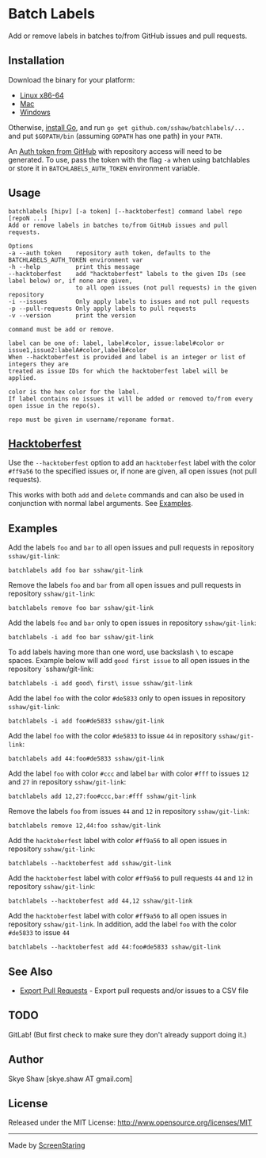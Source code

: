 # Batch Labels

Add or remove labels in batches to/from GitHub issues and pull requests.

## Installation

Download the binary for your platform:

* [Linux x86-64](https://github.com/sshaw/batchlabels/releases/download/v0.1.0/batchlabels-linux-x86-64)
* [Mac](https://github.com/sshaw/batchlabels/releases/download/v0.1.0/batchlabels-mac)
* [Windows](https://github.com/sshaw/batchlabels/releases/download/v0.1.0/batchlabels.exe)

Otherwise, [install Go](https://golang.org/dl/), and run `go get github.com/sshaw/batchlabels/...`
and put `$GOPATH/bin` (assuming `GOPATH` has one path) in your `PATH`.

An [Auth token from GitHub](https://docs.github.com/en/free-pro-team@latest/github/authenticating-to-github/creating-a-personal-access-token) with repository access will need to be generated. To use, pass the token with the flag `-a` when using batchlables or store it in `BATCHLABELS_AUTH_TOKEN` environment variable.

## Usage

    batchlabels [hipv] [-a token] [--hacktoberfest] command label repo [repoN ...]
    Add or remove labels in batches to/from GitHub issues and pull requests.

    Options
    -a --auth token    repository auth token, defaults to the BATCHLABELS_AUTH_TOKEN environment var
    -h --help          print this message
    --hacktoberfest    add "hacktoberfest" labels to the given IDs (see label below) or, if none are given,
                       to all open issues (not pull requests) in the given repository
    -i --issues        Only apply labels to issues and not pull requests
    -p --pull-requests Only apply labels to pull requests
    -v --version       print the version

    command must be add or remove.

    label can be one of: label, label#color, issue:label#color or issue1,issue2:labelA#color,labelB#color
    When --hacktoberfest is provided and label is an integer or list of integers they are
    treated as issue IDs for which the hacktoberfest label will be applied.

    color is the hex color for the label.
    If label contains no issues it will be added or removed to/from every open issue in the repo(s).

    repo must be given in username/reponame format.

## [Hacktoberfest](https://hacktoberfest.digitalocean.com/)

Use the `--hacktoberfest` option to add an `hacktoberfest` label with the color `#ff9a56` to the specified issues
or, if none are given, all open issues (not pull requests).

This works with both `add` and `delete` commands and can also be used in conjunction with normal label arguments.
See [Examples](#Examples).

## Examples

Add the labels `foo` and `bar` to all open issues and pull requests in repository `sshaw/git-link`:

    batchlabels add foo bar sshaw/git-link

Remove the labels `foo` and `bar` from all open issues and pull requests in repository `sshaw/git-link`:

    batchlabels remove foo bar sshaw/git-link

Add the labels `foo` and `bar` only to open issues in repository `sshaw/git-link`:

    batchlabels -i add foo bar sshaw/git-link

To add labels having more than one word, use backslash `\` to escape spaces. Example below will add `good first issue` to all open issues in the repository `sshaw/git-link:

    batchlabels -i add good\ first\ issue sshaw/git-link

Add the label `foo` with the color `#de5833` only to open issues in repository `sshaw/git-link`:

    batchlabels -i add foo#de5833 sshaw/git-link

Add the label `foo` with the color `#de5833` to issue `44` in repository `sshaw/git-link`:

    batchlabels add 44:foo#de5833 sshaw/git-link

Add the label `foo` with color `#ccc` and label `bar` with color `#fff` to issues `12` and `27` in repository `sshaw/git-link`:

    batchlabels add 12,27:foo#ccc,bar:#fff sshaw/git-link

Remove the labels `foo` from issues `44` and `12` in repository `sshaw/git-link`:

    batchlabels remove 12,44:foo sshaw/git-link

Add the `hacktoberfest` label with color `#ff9a56` to all open issues in repository `sshaw/git-link`:

    batchlabels --hacktoberfest add sshaw/git-link

Add the `hacktoberfest` label with color `#ff9a56` to pull requests `44` and `12` in repository `sshaw/git-link`:

    batchlabels --hacktoberfest add 44,12 sshaw/git-link

Add the `hacktoberfest` label with color `#ff9a56` to all open issues in repository `sshaw/git-link`.
In addition, add the label `foo` with the color `#de5833` to issue `44`

    batchlabels --hacktoberfest add 44:foo#de5833 sshaw/git-link

## See Also

- [Export Pull Requests](https://github.com/sshaw/export-pull-requests) - Export pull requests and/or issues to a CSV file

## TODO

GitLab! (But first check to make sure they don't already support doing it.)

## Author

Skye Shaw [skye.shaw AT gmail.com]

## License

Released under the MIT License: http://www.opensource.org/licenses/MIT

---

Made by [ScreenStaring](http://screenstaring.com)
